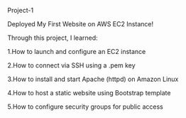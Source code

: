 Project-1

Deployed My First Website on AWS EC2 Instance!

Through this project, I learned:

1.How to launch and configure an EC2 instance

2.How to connect via SSH using a .pem key

3.How to install and start Apache (httpd) on Amazon Linux

4.How to host a static website using Bootstrap template

5.How to configure security groups for public access


